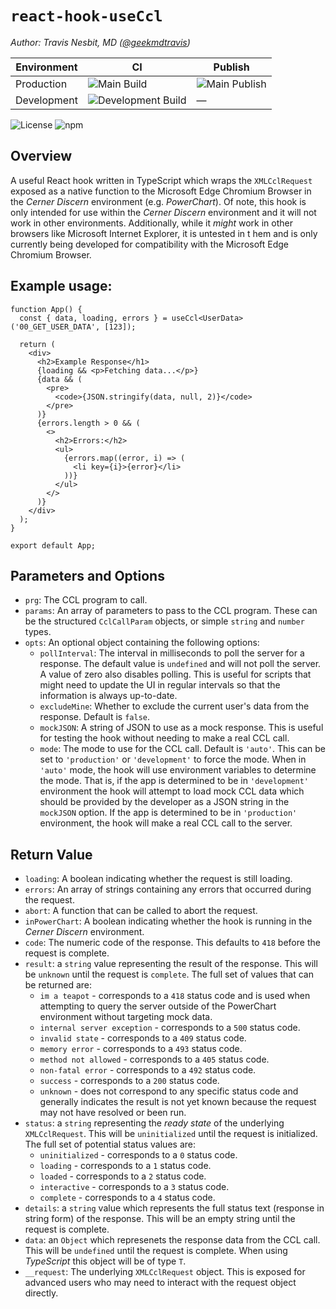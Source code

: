 # `react-hook-useCcl`

_Author: Travis Nesbit, MD ([@geekmdtravis](https://github.com/geekmdtravis/))_

| Environment | CI                                                                                                                           | Publish                                                                                                 |
| ----------- | ---------------------------------------------------------------------------------------------------------------------------- | ------------------------------------------------------------------------------------------------------- |
| Production  | ![Main Build](https://github.com/geekmdtravis/react-hook-ccl/actions/workflows/main.yml/badge.svg?branch=main)               | ![Main Publish](https://github.com/geekmdtravis/react-hook-ccl/actions/workflows/publish.yml/badge.svg) |
| Development | ![Development Build](https://github.com/geekmdtravis/react-hook-ccl/actions/workflows/main.yml/badge.svg?branch=development) | &mdash;                                                                                                 |

![License](https://img.shields.io/github/license/geekmdtravis/react-hook-ccl.svg)
![npm](https://img.shields.io/npm/v/react-hook-useccl.svg)

## Overview

A useful React hook written in TypeScript which wraps the `XMLCclRequest` exposed as a native function
to the Microsoft Edge Chromium Browser in the _Cerner Discern_ environment (e.g. _PowerChart_). Of note, this hook is only intended for use within the _Cerner Discern_ environment and it will not work in other environments. Additionally, while it _might_ work in other browsers like Microsoft Internet Explorer, it is untested in t hem and is only currently being developed for compatibility with the Microsoft Edge Chromium Browser.

## Example usage:

```tsx
function App() {
  const { data, loading, errors } = useCcl<UserData>('00_GET_USER_DATA', [123]);

  return (
    <div>
      <h2>Example Response</h1>
      {loading && <p>Fetching data...</p>}
      {data && (
        <pre>
          <code>{JSON.stringify(data, null, 2)}</code>
        </pre>
      )}
      {errors.length > 0 && (
        <>
          <h2>Errors:</h2>
          <ul>
            {errors.map((error, i) => (
              <li key={i}>{error}</li>
            ))}
          </ul>
        </>
      )}
    </div>
  );
}

export default App;
```

## Parameters and Options

- `prg`: The CCL program to call.
- `params`: An array of parameters to pass to the CCL program. These can be the structured `CclCallParam` objects, or simple `string` and `number` types.
- `opts`: An optional object containing the following options:
  - `pollInterval`: The interval in milliseconds to poll the server for a response. The default value is `undefined` and will not poll the server. A value of zero also disables polling. This is useful for scripts that might need to update the UI in regular intervals so that the information is always up-to-date.
  - `excludeMine`: Whether to exclude the current user's data from the response. Default is `false`.
  - `mockJSON`: A string of JSON to use as a mock response. This is useful for testing the hook without needing to make a real CCL call.
  - `mode`: The mode to use for the CCL call. Default is `'auto'`. This can be set to `'production'` or `'development'` to force the mode. When in `'auto'` mode, the hook will use environment variables to determine the mode. That is, if the app is determined to be in `'development'` environment the hook will attempt to load mock CCL data which should be provided by the developer as a JSON string in the `mockJSON` option. If the app is determined to be in `'production'` environment, the hook will make a real CCL call to the server.

## Return Value

- `loading`: A boolean indicating whether the request is still loading.
- `errors`: An array of strings containing any errors that occurred during the request.
- `abort`: A function that can be called to abort the request.
- `inPowerChart`: A boolean indicating whether the hook is running in the _Cerner Discern_ environment.
- `code`: The numeric code of the response. This defaults to `418` before the request is complete.
- `result`: a `string` value representing the result of the response. This will be `unknown` until the request is `complete`. The full set of values that can be returned are:
  - `im a teapot` - corresponds to a `418` status code and is used when attempting to query the server outside of the PowerChart environment without targeting mock data.
  - `internal server exception` - corresponds to a `500` status code.
  - `invalid state` - corresponds to a `409` status code.
  - `memory error` - corresponds to a `493` status code.
  - `method not allowed` - corresponds to a `405` status code.
  - `non-fatal error` - corresponds to a `492` status code.
  - `success` - corresponds to a `200` status code.
  - `unknown` - does not correspond to any specific status code and generally indicates the result is not yet known because the request may not have resolved or been run.
- `status`: a `string` representing the _ready state_ of the underlying `XMLCclRequest`. This will be `uninitialized` until the request is initialized. The full set of potential status values are:
  - `uninitialized` - corresponds to a `0` status code.
  - `loading` - corresponds to a `1` status code.
  - `loaded` - corresponds to a `2` status code.
  - `interactive` - corresponds to a `3` status code.
  - `complete` - corresponds to a `4` status code.
- `details`: a `string` value which represents the full status text (response in string form) of the response. This will be an empty string until the request is complete.
- `data`: an `Object` which represenets the response data from the CCL call. This will be `undefined` until the request is complete. When using _TypeScript_ this object will be of type `T`.
- `__request`: The underlying `XMLCclRequest` object. This is exposed for advanced users who may need to interact with the request object directly.
